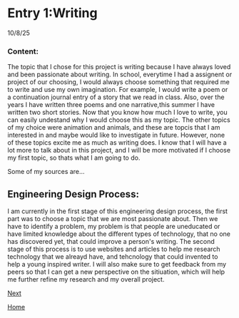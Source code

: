 # Entry 1:Writing
10/8/25

### Content:

The topic that I chose for this project is writing because I have always loved and been passionate about writing. In school, everytime I had a assignent or project of our choosing, I would always choose something that required me to write and use my own imagination. For example, I would write a poem or a continuation journal entry of a story that we read in class. Also, over the years I have written three poems and one narrative,this summer I have written two short stories. Now that you know how much I love to write, you can  easily undestand why I would choose this as my topic. The other topics of my choice were animation and animals, and these are topcis that I am interested in and maybe would like to investigate in future. However, none of these topics excite me as much as writing does. I know that I will have a lot more to talk about in this project, and I will be more motivated if I choose my first topic, so thats what I am going to do. 

Some of my sources are...


## Engineering Design Process: 

I am currently in the first stage of this engineering design process, the first part was to choose a topic that we are most passionate about. Then we have to identify a problem, my problem is that people are uneducated or have limited knowledge about the different types of technology, that no one has discovered yet, that could improve a person's writing. The second stage of this process is to use websites and articles to help me research technology that we alreayd have, and tehcnology that could invented to help a young inspired writer. I will also make sure to get feedback from my peers so that I can get a new perspective on the sitiuation, which will help me further refine my research and my overall project. 


[Next](entry02.md)

[Home](../README.md)
